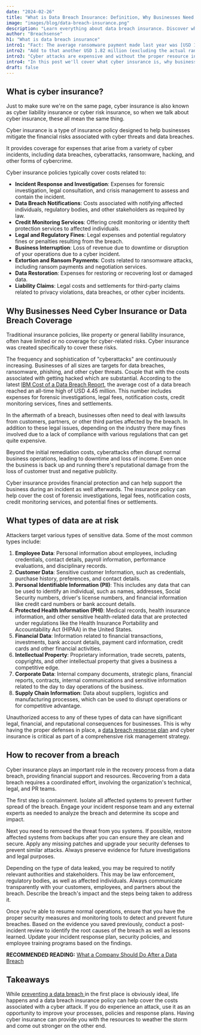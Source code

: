 ```yaml
---
date: "2024-02-26"
title: "What is Data Breach Insurance: Definition, Why Businesses Need It and How To Use It To Recover From a Breach."
image: "images/blog/data-breach-insurance.png"
description: "Learn everything about data breach insurance. Discover what data breach insurance is, who needs it and how to use insurance to recover from a breach." 
author: "Breachsense"
h1: "What is data breach insurance"
intro1: "Fact: The average ransomware payment made last year was [USD 1.54 million](https://assets.sophos.com/X24WTUEQ/at/h48bjq7fqnqp3n5thwxtg4q/sophos-the-state-ransomware-2023-infographic-1200-1200px_2x.png), which is almost double the amount from the previous year."
intro2: "Add to that another USD 1.82 million (excluding the actual ransom payment) to recover from the attack."
intro3: "Cyber attacks are expensive and without the proper resource in place many businesses could not weather the storm."
intro4: "In this post we'll cover what cyber insurance is, why businesses need it, the types of data that attackers target and how to use insurance to recover from the breach."
draft: false
---
```

## What is cyber insurance?

Just to make sure we're on the same page, cyber insurance is also known as cyber liability insurance or cyber risk insurance, so when we talk about cyber insurance, these all mean the same thing.

Cyber insurance is a type of insurance policy designed to help businesses mitigate the financial risks associated with cyber threats and data breaches.

It provides coverage for expenses that arise from a variety of cyber incidents, including data breaches, cyberattacks, ransomware, hacking, and other forms of cybercrime.

Cyber insurance policies typically cover costs related to:

- **Incident Response and Investigation**: Expenses for forensic investigation, legal consultation, and crisis management to assess and contain the incident.
- **Data Breach Notifications**: Costs associated with notifying affected individuals, regulatory bodies, and other stakeholders as required by law.
- **Credit Monitoring Services**: Offering credit monitoring or identity theft protection services to affected individuals.
- **Legal and Regulatory Fines**: Legal expenses and potential regulatory fines or penalties resulting from the breach.
- **Business Interruption**: Loss of revenue due to downtime or disruption of your operations due to a cyber incident.
- **Extortion and Ransom Payments**: Costs related to ransomware attacks, including ransom payments and negotiation services.
- **Data Restoration**: Expenses for restoring or recovering lost or damaged data.
- **Liability Claims**: Legal costs and settlements for third-party claims related to privacy violations, data breaches, or other cyber incidents.

## Why Businesses Need Cyber Insurance or Data Breach Coverage

Traditional insurance policies, like property or general liability insurance, often have limited or no coverage for cyber-related risks. Cyber insurance was created specifically to cover these risks.

The frequency and sophistication of "cyberattacks" are continuously increasing. Businesses of all sizes are targets for data breaches, ransomware, phishing, and other cyber threats. Couple that with the costs associated with getting hacked which are substantial. According to the latest [IBM Cost of a Data Breach Report](https://www.ibm.com/reports/data-breach), the average cost of a data breach reached an all-time high of USD 4.45 million. This number includes expenses for forensic investigations, legal fees, notification costs, credit monitoring services, fines and settlements.

In the aftermath of a breach, businesses often need to deal with lawsuits from customers, partners, or other third parties affected by the breach. In addition to these legal issues, depending on the industry there may fines involved due to a lack of compliance with various regulations that can get quite expensive.

Beyond the initial remediation costs, cyberattacks often disrupt normal business operations, leading to downtime and loss of income. Even once the business is back up and running there's reputational damage from the loss of customer trust and negative publicity.

Cyber insurance provides financial protection and can help support the business during an incident as well afterwards. The insurance policy can help cover the cost of forensic investigations, legal fees, notification costs, credit monitoring services, and potential fines or settlements.

## What types of data are at risk

Attackers target various types of sensitive data. Some of the most common types include:

1. **Employee Data**: Personal information about employees, including credentials, contact details, payroll information, performance evaluations, and disciplinary records.
2. **Customer Data**: Sensitive customer Information, such as credentials, purchase history, preferences, and contact details.
3. **Personal Identifiable Information (PII)**: This includes any data that can be used to identify an individual, such as names, addresses, Social Security numbers, driver's license numbers, and financial information like credit card numbers or bank account details.
4. **Protected Health Information (PHI)**: Medical records, health insurance information, and other sensitive health-related data that are protected under regulations like the Health Insurance Portability and Accountability Act (HIPAA) in the United States.
5. **Financial Data**: Information related to financial transactions, investments, bank account details, payment card information, credit cards and other financial activities.
6. **Intellectual Property**: Proprietary information, trade secrets, patents, copyrights, and other intellectual property that gives a business a competitive edge.
7. **Corporate Data**: Internal company documents, strategic plans, financial reports, contracts, internal communications and sensitive information related to the day to day operations of the business.
8. **Supply Chain Information**: Data about suppliers, logistics and manufacturing processes, which can be used to disrupt operations or for competitive advantage.

Unauthorized access to any of these types of data can have significant legal, financial, and reputational consequences for businesses. This is why having the proper defenses in place, a [data breach response plan](https://www.breachsense.com/blog/data-breach-response/) and cyber insurance is critical as part of a comprehensive risk management strategy.

## How to recover from a breach

Cyber insurance plays an important role in the recovery process from a data breach, providing financial support and resources. Recovering from a data breach requires a coordinated effort, involving the organization's technical, legal, and PR teams.

The first step is containment. Isolate all affected systems to prevent further spread of the breach. Engage your incident response team and any external experts as needed to analyze the breach and determine its scope and impact.

Next you need to removed the threat from you systems. If possible, restore affected systems from backups after you can ensure they are clean and secure. Apply any missing patches and upgrade your security defenses to prevent similar attacks. Always preserve evidence for future investigations and legal purposes.

Depending on the type of data leaked, you may be required to notify relevant authorities and stakeholders. This may be law enforcement, regulatory bodies, as well as affected individuals. Always communicate transparently with your customers, employees, and partners about the breach. Describe the breach's impact and the steps being taken to address it.

Once you're able to resume normal operations, ensure that you have the proper security measures and monitoring tools to detect and prevent future breaches. Based on the evidence you saved previously, conduct a post-incident review to identify the root causes of the breach as well as lessons learned. Update your incident response plan, security policies, and employee training programs based on the findings.

**RECOMMENDED READING:** [What a Company Should Do After a Data Breach](https://www.breachsense.com/blog/after-a-breach/)

## Takeaways

While [ preventing a data breach ](https://www.breachsense.com/blog/data-breach-prevention/)in the first place is obviously ideal, life happens and a data breach insurance policy can help cover the costs associated with a cyber attack. If you do experience an attack, use it as an opportunity to improve your processes, policies and response plans. Having cyber insurance can provide you with the resources to weather the storm and come out stronger on the other end.
